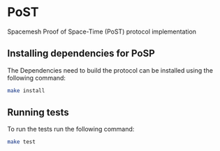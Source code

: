 # PoST

Spacemesh Proof of Space-Time (PoST) protocol implementation

## Installing dependencies for PoSP

The Dependencies need to build the protocol can be installed using the following command:

```bash
make install
```

## Running tests

To run the tests run the following command:

```bash
make test
```
